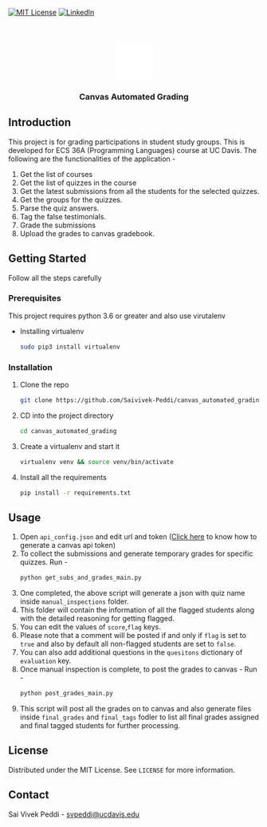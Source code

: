 
<!-- PROJECT SHIELDS -->
<!--
*** I'm using markdown "reference style" links for readability.
*** Reference links are enclosed in brackets [ ] instead of parentheses ( ).
*** See the bottom of this document for the declaration of the reference variables
*** for contributors-url, forks-url, etc. This is an optional, concise syntax you may use.
*** https://www.markdownguide.org/basic-syntax/#reference-style-links
-->

[![MIT License][license-shield]][license-url]
[![LinkedIn][linkedin-shield]][linkedin-url]



<!-- PROJECT LOGO -->
<br />
<p align="center">
  <a>
    <img src="images/icon.png" alt="Logo" width="80" height="80">
  </a>

  <h3 align="center">Canvas Automated Grading</h3>

</p>

<!-- INTRODUCTION -->
## Introduction
This project is for grading participations in student study groups. This is developed for ECS 36A (Programming Languages) course at UC Davis. The following are the functionalities of the application -
1. Get the list of courses
2. Get the list of quizzes in the course
3. Get the latest submissions from all the students for the selected quizzes.
4. Get the groups for the quizzes.
5. Parse the quiz answers.
6. Tag the false testimonials.
7. Grade the submissions
8. Upload the grades to canvas gradebook.


<!-- GETTING STARTED -->
## Getting Started

Follow all the steps carefully

### Prerequisites

This project requires python 3.6 or greater and also use virutalenv
* Installing virtualenv
  ```sh
  sudo pip3 install virtualenv
  ```

### Installation

1. Clone the repo
   ```sh
   git clone https://github.com/Saivivek-Peddi/canvas_automated_grading.git
   ```
2. CD into the project directory
   ```sh
   cd canvas_automated_grading
   ```
4. Create a virtualenv and start it
   ```sh
   virtualenv venv && source venv/bin/activate
   ```
5. Install all the requirements
   ```sh
   pip install -r requirements.txt
   ```


<!-- USAGE EXAMPLES -->
## Usage

1. Open `api_config.json` and edit url and token ([Click here](https://www.youtube.com/watch?v=cZ5cn8stjM0) to know how to generate a canvas api token)
2. To collect the submissions and generate temporary grades for specific quizzes. Run -
   ```sh
   python get_subs_and_grades_main.py
   ```
3. One completed, the above script will generate a json with quiz name inside `manual_inspections` folder.
4. This folder will contain the information of all the flagged students along with the detailed reasoning for getting flagged.
5. You can edit the values of `score`,`flag` keys.
6. Please note that a comment will be posted if and only if `flag` is set to `true` and also by default all non-flagged students are set to `false`.
7. You can also add additional questions in the `quesitons` dictionary of `evaluation` key.
8. Once manual inspection is complete, to post the grades to canvas - Run -
   ```sh
   python post_grades_main.py
   ```
9. This script will post all the grades on to canvas and also generate files inside `final_grades` and `final_tags` fodler to list all final grades assigned and final tagged students for further processing.

<!-- DEMO -->
<!-- ## Demo -->
<!-- LICENSE -->
## License

Distributed under the MIT License. See `LICENSE` for more information.


<!-- CONTACT -->
## Contact

Sai Vivek Peddi - svpeddi@ucdavis.edu

<!-- Project Link: [https://github.com/your_username/repo_name](https://github.com/your_username/repo_name) -->


<!-- MARKDOWN LINKS & IMAGES -->
<!-- https://www.markdownguide.org/basic-syntax/#reference-style-links -->

[license-shield]: https://img.shields.io/github/license/othneildrew/Best-README-Template.svg?style=for-the-badge
[license-url]: https://github.com/Saivivek-Peddi/Zillow-Scraper/blob/master/LICENSE.txt
[linkedin-shield]: https://img.shields.io/badge/-LinkedIn-black.svg?style=for-the-badge&logo=linkedin&colorB=555
[linkedin-url]: https://www.linkedin.com/in/saivivek-peddi
[product-screenshot]: images/icon.png
